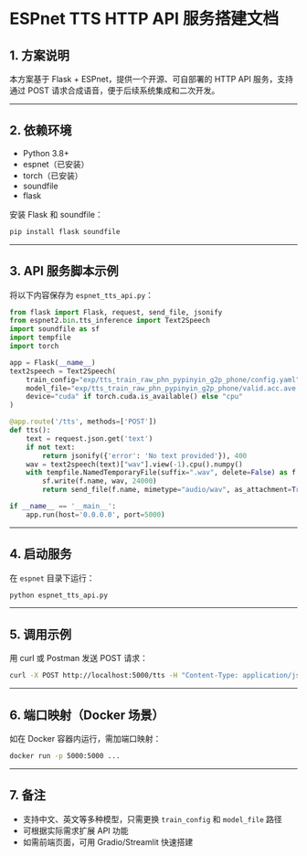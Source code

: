 # ESPnet TTS HTTP API 服务搭建文档

## 1. 方案说明
本方案基于 Flask + ESPnet，提供一个开源、可自部署的 HTTP API 服务，支持通过 POST 请求合成语音，便于后续系统集成和二次开发。

---

## 2. 依赖环境
- Python 3.8+
- espnet（已安装）
- torch（已安装）
- soundfile
- flask

安装 Flask 和 soundfile：
```bash
pip install flask soundfile
```

---

## 3. API 服务脚本示例
将以下内容保存为 `espnet_tts_api.py`：

```python
from flask import Flask, request, send_file, jsonify
from espnet2.bin.tts_inference import Text2Speech
import soundfile as sf
import tempfile
import torch

app = Flask(__name__)
text2speech = Text2Speech(
    train_config="exp/tts_train_raw_phn_pypinyin_g2p_phone/config.yaml",
    model_file="exp/tts_train_raw_phn_pypinyin_g2p_phone/valid.acc.ave.pth",
    device="cuda" if torch.cuda.is_available() else "cpu"
)

@app.route('/tts', methods=['POST'])
def tts():
    text = request.json.get('text')
    if not text:
        return jsonify({'error': 'No text provided'}), 400
    wav = text2speech(text)["wav"].view(-1).cpu().numpy()
    with tempfile.NamedTemporaryFile(suffix=".wav", delete=False) as f:
        sf.write(f.name, wav, 24000)
        return send_file(f.name, mimetype="audio/wav", as_attachment=True, download_name="output.wav")

if __name__ == '__main__':
    app.run(host='0.0.0.0', port=5000)
```

---

## 4. 启动服务
在 `espnet` 目录下运行：
```bash
python espnet_tts_api.py
```

---

## 5. 调用示例
用 curl 或 Postman 发送 POST 请求：
```bash
curl -X POST http://localhost:5000/tts -H "Content-Type: application/json" -d '{"text": "你好，世界！"}' --output output.wav
```

---

## 6. 端口映射（Docker 场景）
如在 Docker 容器内运行，需加端口映射：
```bash
docker run -p 5000:5000 ...
```

---

## 7. 备注
- 支持中文、英文等多种模型，只需更换 `train_config` 和 `model_file` 路径
- 可根据实际需求扩展 API 功能
- 如需前端页面，可用 Gradio/Streamlit 快速搭建
